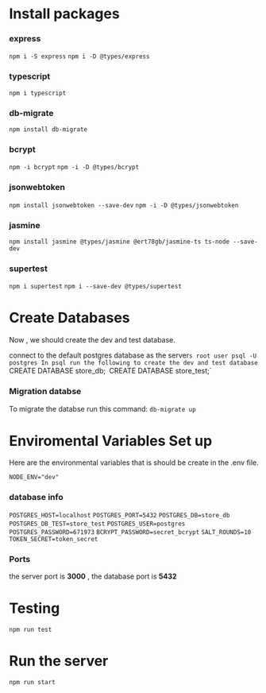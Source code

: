 # Install packages

### express

`npm i -S express` `npm i -D @types/express`

### typescript

`npm i typescript`

### db-migrate

`npm install db-migrate`

### bcrypt

`npm -i bcrypt` `npm -i -D @types/bcrypt`

### jsonwebtoken

`npm install jsonwebtoken --save-dev` `npm -i -D @types/jsonwebtoken`

### jasmine

`npm install jasmine @types/jasmine @ert78gb/jasmine-ts ts-node --save-dev`

### supertest

`npm i supertest` `npm i --save-dev @types/supertest`

# Create Databases

Now , we should create the dev and test database.

connect to the default postgres database as the server`s root user psql -U postgres In psql run the following to create the dev and test database `CREATE DATABASE store_db;` `CREATE DATABASE store_test;`

### Migration databse

To migrate the databse run this command:
`db-migrate up`

# Enviromental Variables Set up

Here are the environmental variables that is should be create in the .env file.

`NODE_ENV="dev"`

### database info

`POSTGRES_HOST=localhost`
`POSTGRES_PORT=5432`
`POSTGRES_DB=store_db`
`POSTGRES_DB_TEST=store_test`
`POSTGRES_USER=postgres`
`POSTGRES_PASSWORD=671973`
`BCRYPT_PASSWORD=secret_bcrypt`
`SALT_ROUNDS=10`
`TOKEN_SECRET=token_secret`

### Ports

the server port is **3000** , the database port is **5432**

# Testing

`npm run test`

# Run the server

`npm run start`
